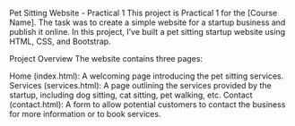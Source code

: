 Pet Sitting Website - Practical 1
This project is Practical 1 for the [Course Name]. The task was to create a simple website for a startup business and publish it online. In this project, I’ve built a pet sitting startup website using HTML, CSS, and Bootstrap.

Project Overview
The website contains three pages:

Home (index.html): A welcoming page introducing the pet sitting services.
Services (services.html): A page outlining the services provided by the startup, including dog sitting, cat sitting, pet walking, etc.
Contact (contact.html): A form to allow potential customers to contact the business for more information or to book services.